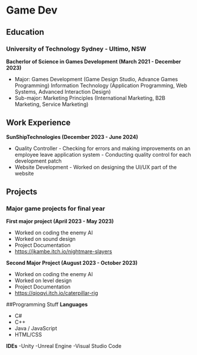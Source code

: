 # Game Dev

## Education
### University of Technology Sydney - Ultimo, NSW
**Bacherlor of Science in Games Development (March 2021 - December 2023)**
- Major: Games Development (Game Design Studio, Advance Games Programming)
         Information Technology (Application Programming, Web Systems, Advanced Interaction Design)
- Sub-major: Marketing Principles (International Marketing, B2B Marketing, Service Marketing)

## Work Experience
**SunShipTechnologies (December 2023 - June 2024)**
- Quality Controller - Checking for errors and making improvements on an employee leave application system
                   - Conducting quality control for each development patch
- Website Development - Worked on designing the UI/UX part of the website

## Projects
### Major game projects for final year

**First major project (April 2023 - May 2023)**
- Worked on coding the enemy AI
- Worked on sound design
- Project Documentation
- https://jkambe.itch.io/nightmare-slayers

**Second Major Project (August 2023 - October 2023)**
- Worked on coding the enemy AI
- Worked on level design
- Project Documentation
- https://qioqvi.itch.io/caterpillar-rig

##Programming Stuff
**Languages**
- C#
- C++
- Java / JavaScript
- HTML/CSS

**IDEs**
-Unity
-Unreal Engine
-Visual Studio Code
